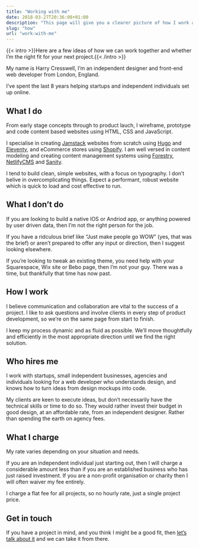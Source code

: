 ```yaml
---
title: "Working with me"
date: 2018-03-27T20:36:08+01:00
description: "This page will give you a clearer picture of how I work and whether I’m the right fit for your next project"
slug: "how"
url: "work-with-me"
---
```


{{< intro >}}Here are a few ideas of how we can work together and whether I’m the right fit for your next project.{{< /intro >}}

My name is Harry Cresswell, I’m an independent designer and front-end web developer from London, England.

I’ve spent the last 8 years helping startups and independent individuals set up online.

## What I do

From early stage concepts through to product lauch, I wireframe, prototype and code content based websites using HTML, CSS and JavaScript.

I specialise in creating [Jamstack](https://jamstack.org/) websites from scratch using [Hugo](https://gohugo.io/) and [Eleventy](https://www.11ty.dev/), and eCommerce stores using [Shopify](https://www.shopify.com/). I am well versed in content modeling and creating content management systems using [Forestry](https://forestry.io/), [NetlifyCMS](https://www.netlifycms.org/) and [Sanity](https://www.sanity.io/).

I tend to build clean, simple websites, with a focus on typography. I don’t belive in overcomplicating things. Expect a performant, robust website which is quick to load and cost effective to run.

## What I don’t do

If you are looking to build a native IOS or Andriod app, or anything powered by user driven data, then I’m not the right person for the job.

If you have a ridculous brief like “Just make people go WOW” (yes, that was the brief) or aren’t prepared to offer any input or direction, then I suggest looking elsewhere.

If you’re looking to tweak an existing theme, you need help with your Squarespace, Wix site or Bebo page, then I’m not your guy. There was a time, but thankfully that time has now past.

## How I work

I believe communication and collaboration are vital to the success of a project. I like to ask questions and involve clients in every step of product development, so we’re on the same page from start to finish.

I keep my process dynamic and as fluid as possible. We’ll move thoughtfully and efficiently in the most appropriate direction until we find the right solution.

## Who hires me

I work with startups, small independent businesses, agencies and individuals looking for a web developer who understands design, and knows how to turn ideas from design mockups into code.

My clients are keen to execute ideas, but don’t necessarily have the technical skills or time to do so. They would rather invest their budget in good design, at an affordable rate, from an independent designer. Rather than spending the earth on agency fees.

## What I charge

My rate varies depending on your situation and needs.

If you are an independent individual just starting out, then I will charge a considerable amount less than if you are an established business who has just raised investment. If you are a non-profit organisation or charity then I will often waiver my fee entirely.

I charge a flat fee for all projects, so no hourly rate, just a single project price.

## Get in touch

If you have a project in mind, and you think I might be a good fit, then [let’s talk about it](/contact/) and we can take it from there.
